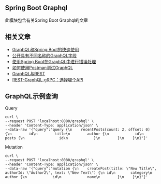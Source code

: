 ## Spring Boot Graphql

此模块包含有关Spring Boot Graphql的文章

## 相关文章

+ [GraphQL和Spring Boot的快速使用](http://tu-yucheng.github.io/springboot/2023/05/12/spring-graphql.html)
+ [公开具有不同名称的GraphQL字段](http://tu-yucheng.github.io/springboot/2023/05/12/graphql-field-name.html)
+ [使用Spring Boot在GraphQL中进行错误处理](http://tu-yucheng.github.io/springboot/2023/05/12/spring-graphql-error-handling.html)
+ [如何使用Postman测试GraphQL](http://tu-yucheng.github.io/springboot/2023/05/12/graphql-postman.html)
+ [GraphQL与REST](http://tu-yucheng.github.io/springboot/2023/05/12/graphql-vs-rest.html)
+ [REST-GraphQL-gRPC：选择哪个API](http://tu-yucheng.github.io/springboot/2023/05/12/rest-vs-graphql-vs-grpc.html)

## GraphQL示例查询

Query

```shell script
curl \
--request POST 'localhost:8080/graphql' \
--header 'Content-Type: application/json' \
--data-raw '{"query":"query {\n    recentPosts(count: 2, offset: 0) {\n        id\n        title\n        author {\n            id\n            posts {\n                id\n            }\n        }\n    }\n}"}'
```

Mutation

```shell script
curl \
--request POST 'localhost:8080/graphql' \
--header 'Content-Type: application/json' \
--data-raw '{"query":"mutation {\n    createPost(title: \"New Title\", authorId: \"Author2\", text: \"New Text\") {\n id\n       category\n        author {\n            id\n            name\n        }\n    }\n}"}'
```